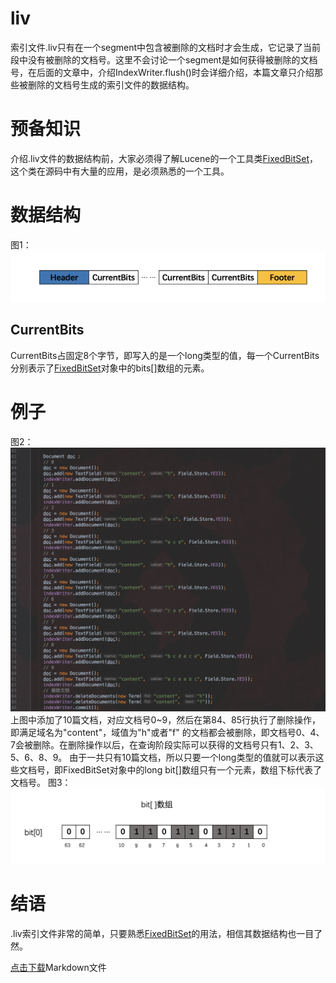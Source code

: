 # liv
索引文件.liv只有在一个segment中包含被删除的文档时才会生成，它记录了当前段中没有被删除的文档号。这里不会讨论一个segment是如何获得被删除的文档号，在后面的文章中，介绍IndexWriter.flush()时会详细介绍，本篇文章只介绍那些被删除的文档号生成的索引文件的数据结构。
# 预备知识
介绍.liv文件的数据结构前，大家必须得了解Lucene的一个工具类[FixedBitSet](https://www.amazingkoala.com.cn/Lucene/gongjulei/2019/0404/45.html)，这个类在源码中有大量的应用，是必须熟悉的一个工具。
# 数据结构
图1：
<img src="liv-image/1.png">
## CurrentBits
CurrentBits占固定8个字节，即写入的是一个long类型的值，每一个CurrentBits分别表示了[FixedBitSet](https://www.amazingkoala.com.cn/Lucene/gongjulei/2019/0404/45.html)对象中的bits[]数组的元素。
# 例子
图2：
<img src="liv-image/2.png">
上图中添加了10篇文档，对应文档号0~9，然后在第84、85行执行了删除操作，即满足域名为"content"，域值为"h"或者"f"  的文档都会被删除，即文档号0、4、7会被删除。在删除操作以后，在查询阶段实际可以获得的文档号只有1、2、3、5、6、8、9。
由于一共只有10篇文档，所以只要一个long类型的值就可以表示这些文档号，即FixedBitSet对象中的long bit[]数组只有一个元素，数组下标代表了文档号。
图3：
<img src="liv-image/3.png">
# 结语
.liv索引文件非常的简单，只要熟悉[FixedBitSet](https://www.amazingkoala.com.cn/Lucene/gongjulei/2019/0404/45.html)的用法，相信其数据结构也一目了然。

[点击下载](http://www.amazingkoala.com.cn/attachment/Lucene/%E7%B4%A2%E5%BC%95%E6%96%87%E4%BB%B6/liv.zip)Markdown文件